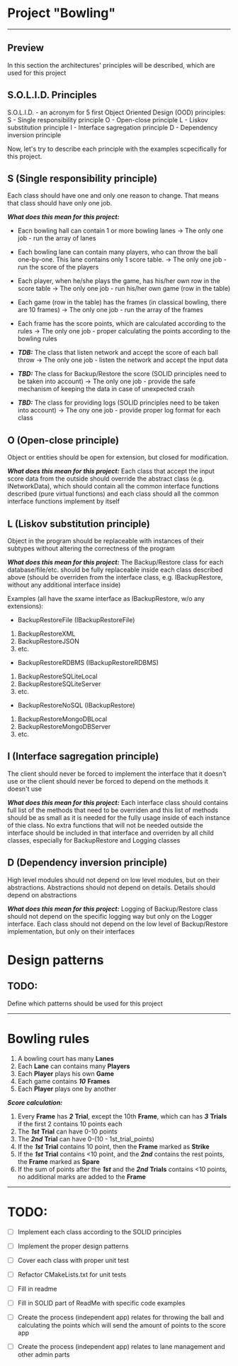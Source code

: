 # Project "Bowling"
----
## Preview

In this section the architectures' principles will be described, which are used for this project

## S.O.L.I.D. Principles

S.O.L.I.D. - an acronym for 5 first Object Oriented Design (OOD) principles:
S - Single responsibility principle
O - Open-close principle
L - Liskov substitution principle
I - Interface sagregation principle
D - Dependency inversion principle

Now, let's try to describe each principle with the examples scpecifically for this project.

## S (Single responsibility principle)
Each class should have one and only one reason to change. That means that class should have only one job.

***What does this mean for this project:***
- Eacn bowling hall can contain 1 or more bowling lanes -> The only one job - run the array of lanes
- Each bowling lane can contain many players, who can throw the ball one-by-one. This lane contains only 1 score table. -> The only one job - run the score of the players
- Each player, when he/she plays the game, has his/her own row in the score table -> The only one job - run his/her own game (row in the table)
- Each game (row in the table) has the frames (in classical bowling, there are 10 frames) -> The only one job - run the array of the frames
- Each frame has the score points, which are calculated according to the rules -> The only one job - proper calculating the points according to the bowling rules

- ***TDB:*** The class that listen network and accept the score of each ball throw -> The only one job - listen the network and accept the input data
- ***TBD:*** The class for Backup/Restore the score (SOLID principles need to be taken into account) -> The only one job - provide the safe mechanism of keeping the data in case of unexpected crash
- ***TBD:*** The class for providing logs (SOLID principles need to be taken into account) -> The ony one job - provide proper log format for each class

## O (Open-close principle)
Object or entities should be open for extension, but closed for modification.

***What does this mean for this project:***
Each class that accept the input score data from the outside should override the abstract class (e.g. INetworkData), which should contain all the common interface functions described (pure virtual functions) and each class should all the common interface functions implement by itself 

## L (Liskov substitution principle)
Object in the program should be replaceable with instances of their subtypes without altering the correctness of the program

***What does this mean for this project:***
The Backup/Restore class for each database/file/etc. should be fully replaceable inside each class described above (should be overriden from the interface class, e.g. IBackupRestore, without any additional interface inside)

Examples (all have the sxame interface as IBackupRestore, w/o any extensions):
- BackupRestoreFile (IBackupRestoreFile)
1) BackupRestoreXML
2) BackupRestoreJSON
3) etc.
- BackupRestoreRDBMS (IBackupRestoreRDBMS)
1) BackupRestoreSQLiteLocal
2) BackupRestoreSQLiteServer
3) etc.
- BackupRestoreNoSQL (IBackupRestore)
1) BackupRestoreMongoDBLocal
2) BackupRestoreMongoDBServer
3) etc.

## I (Interface sagregation principle)
The client should never be forced to implement the interface that it doesn't use or the client should never be forced to depend on the methods it doesn't use

***What does this mean for this project:***
Each interface class should contains full list of the methods that need to be overriden and this list of methods should be as small as it is needed for the fully usage inside of each instance of thie class. No extra functions that will not be needed outside the interface should be included in that interface and overriden by all child classes, especially for BackupRestore and Logging classes

## D (Dependency inversion principle)
High level modules should not depend on low level modules, but on their abstractions. Abstractions should not depend on details. Details should depend on abstractions

***What does this mean for this project:***
Logging of Backup/Restore class should not depend on the specific logging way but only on the Logger interface. Each class should not depend on the low level of Backup/Restore implementation, but only on their interfaces

# Design patterns

## TODO:
Define which patterns should be used for this project

---

# Bowling rules

1) A bowling court has many **Lanes**
2) Each **Lane** can contains many **Players**
3) Each **Player** plays his own **Game**
4) Each game contains ***10*** **Frames**
5) Each **Player** plays one by another

***Score calculation:***

1) Every **Frame** has ***2*** **Trial**, except the 10th **Frame**, which can has ***3*** **Trials** if the first 2 contains 10 points each
2) The ***1st*** **Trial** can have 0-10 points
3) The ***2nd*** **Trial** can have 0-(10 - 1st_trial_points)
4) If the ***1st*** **Trial** contains 10 point, then the **Frame** marked as **Strike**
5) If the ***1st*** **Trial** contains <10 point, and the ***2nd*** contains the rest points, the **Frame** marked as **Spare**
6) If the sum of points after the ***1st*** and the ***2nd*** **Trials** contains <10 points, no additional marks are added to the **Frame**

---

# TODO:

- [ ] Implement each class according to the SOLID principles
- [ ] Implement the proper design patterns
- [ ] Cover each class with proper unit test
- [ ] Refactor CMakeLists.txt for unit tests
- [ ] Fill in readme
- [ ] Fill in SOLID part of ReadMe with specific code examples

- [ ] Create the process (independent app) relates for throwing the ball and calculating the points which will send the amount of points to the score app
- [ ] Create the process (independent app) relates to lane management and other admin parts

